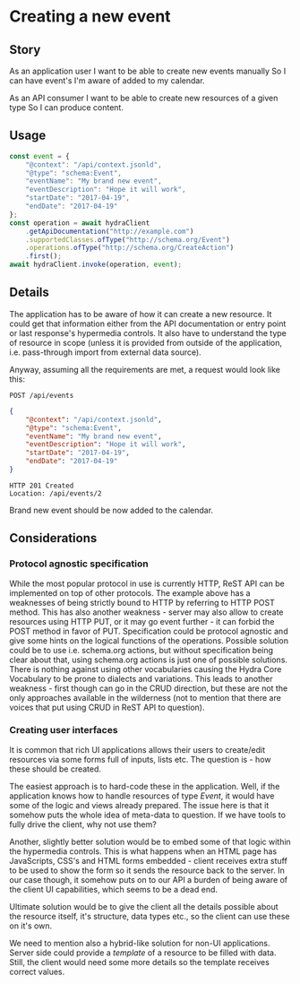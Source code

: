 # Creating a new event

## Story

As an application user
I want to be able to create new events manually
So I can have event's I'm aware of added to my calendar.

As an API consumer
I want to be able to create new resources of a given type
So I can produce content.


## Usage

```typescript
const event = {
    "@context": "/api/context.jsonld",
    "@type": "schema:Event",
    "eventName": "My brand new event",
    "eventDescription": "Hope it will work",
    "startDate": "2017-04-19",
    "endDate": "2017-04-19"
};
const operation = await hydraClient
    .getApiDocumentation("http://example.com")
    .supportedClasses.ofType("http://schema.org/Event")
    .operations.ofType("http://schema.org/CreateAction")
    .first();
await hydraClient.invoke(operation, event);
```


## Details

The application has to be aware of how it can create a new resource.
It could get that information either from the API documentation or entry point
or last response's hypermedia controls. It also have to understand the type
of resource in scope (unless it is provided from outside of the application,
i.e. pass-through import from external data source).

Anyway, assuming all the requirements are met, a request would look like this:

```http
POST /api/events
```

```json
{
    "@context": "/api/context.jsonld",
    "@type": "schema:Event",
    "eventName": "My brand new event",
    "eventDescription": "Hope it will work",
    "startDate": "2017-04-19",
    "endDate": "2017-04-19"
}
```

```http
HTTP 201 Created
Location: /api/events/2
```

Brand new event should be now added to the calendar.


## Considerations

### Protocol agnostic specification

While the most popular protocol in use is currently HTTP, ReST API can be implemented
on top of other protocols. The example above has a weaknesses of being strictly bound to
HTTP by referring to HTTP POST method. This has also another weakness - server may also
allow to create resources using HTTP PUT, or it may go event further - it can forbid
the POST method in favor of PUT.
Specification could be protocol agnostic and give some hints on the logical functions
of the operations. Possible solution could be to use i.e. schema.org actions, but
without specification being clear about that, using schema.org actions is just one of
possible solutions. There is nothing against using other vocabularies causing the Hydra
Core Vocabulary to be prone to dialects and variations.
This leads to another weakness - first though can go in the CRUD direction, but these
are not the only approaches available in the wilderness (not to mention that there are
voices that put using CRUD in ReST API to question).

### Creating user interfaces

It is common that rich UI applications allows their users to create/edit resources
via some forms full of inputs, lists etc. The question is - how these should be created.

The easiest approach is to hard-code these in the application. Well, if the application
knows how to handle resources of type *Event*, it would have some of the logic
and views already prepared. The issue here is that it somehow puts the whole idea of
meta-data to question. If we have tools to fully drive the client, why not use them?

Another, slightly better solution would be to embed some of that logic within the
hypermedia controls. This is what happens when an HTML page has JavaScripts, CSS's and
HTML forms embedded - client receives extra stuff to be used to show the form so it
sends the resource back to the server. In our case though, it somehow puts on to our
API a burden of being aware of the client UI capabilities, which seems to be a dead end.

Ultimate solution would be to give the client all the details possible about the resource
itself, it's structure, data types etc., so the client can use these on it's own.

We need to mention also a hybrid-like solution for non-UI applications. Server side
could provide a *template* of a resource to be filled with data. Still, the client would
need some more details so the template receives correct values.
